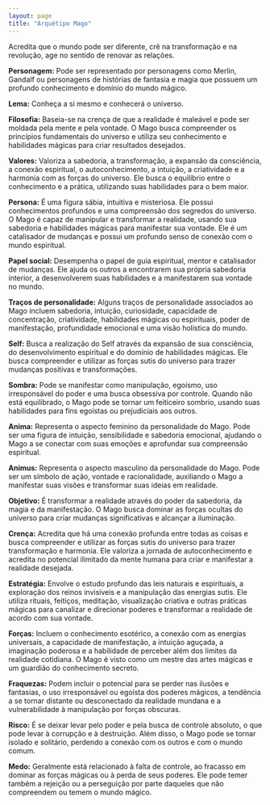 ```yaml
---
layout: page
title: "Arquétipo Mago"
---
```


Acredita que o mundo pode ser diferente, crê na transformação e na revolução, age no sentido de renovar as relações.

**Personagem:** Pode ser representado por personagens como Merlin, Gandalf ou personagens de histórias de fantasia e magia que possuem um profundo conhecimento e domínio do mundo mágico.

**Lema:** Conheça a si mesmo e conhecerá o universo.

**Filosofia:** Baseia-se na crença de que a realidade é maleável e pode ser moldada pela mente e pela vontade. O Mago busca compreender os princípios fundamentais do universo e utiliza seu conhecimento e habilidades mágicas para criar resultados desejados.

**Valores:** Valoriza a sabedoria, a transformação, a expansão da consciência, a conexão espiritual, o autoconhecimento, a intuição, a criatividade e a harmonia com as forças do universo. Ele busca o equilíbrio entre o conhecimento e a prática, utilizando suas habilidades para o bem maior.

**Persona:** É uma figura sábia, intuitiva e misteriosa. Ele possui conhecimentos profundos e uma compreensão dos segredos do universo. O Mago é capaz de manipular e transformar a realidade, usando sua sabedoria e habilidades mágicas para manifestar sua vontade. Ele é um catalisador de mudanças e possui um profundo senso de conexão com o mundo espiritual.

**Papel social:** Desempenha o papel de guia espiritual, mentor e catalisador de mudanças. Ele ajuda os outros a encontrarem sua própria sabedoria interior, a desenvolverem suas habilidades e a manifestarem sua vontade no mundo.

**Traços de personalidade:** Alguns traços de personalidade associados ao Mago incluem sabedoria, intuição, curiosidade, capacidade de concentração, criatividade, habilidades mágicas ou espirituais, poder de manifestação, profundidade emocional e uma visão holística do mundo.

**Self:** Busca a realização do Self através da expansão de sua consciência, do desenvolvimento espiritual e do domínio de habilidades mágicas. Ele busca compreender e utilizar as forças sutis do universo para trazer mudanças positivas e transformações.

**Sombra:** Pode se manifestar como manipulação, egoísmo, uso irresponsável do poder e uma busca obsessiva por controle. Quando não está equilibrado, o Mago pode se tornar um feiticeiro sombrio, usando suas habilidades para fins egoístas ou prejudiciais aos outros.

**Anima:** Representa o aspecto feminino da personalidade do Mago. Pode ser uma figura de intuição, sensibilidade e sabedoria emocional, ajudando o Mago a se conectar com suas emoções e aprofundar sua compreensão espiritual.

**Animus:** Representa o aspecto masculino da personalidade do Mago. Pode ser um símbolo de ação, vontade e racionalidade, auxiliando o Mago a manifestar suas visões e transformar suas ideias em realidade.

**Objetivo:** É transformar a realidade através do poder da sabedoria, da magia e da manifestação. O Mago busca dominar as forças ocultas do universo para criar mudanças significativas e alcançar a iluminação.

**Crença:** Acredita que há uma conexão profunda entre todas as coisas e busca compreender e utilizar as forças sutis do universo para trazer transformação e harmonia. Ele valoriza a jornada de autoconhecimento e acredita no potencial ilimitado da mente humana para criar e manifestar a realidade desejada.

**Estratégia:** Envolve o estudo profundo das leis naturais e espirituais, a exploração dos reinos invisíveis e a manipulação das energias sutis. Ele utiliza rituais, feitiços, meditação, visualização criativa e outras práticas mágicas para canalizar e direcionar poderes e transformar a realidade de acordo com sua vontade.

**Forças:** Incluem o conhecimento esotérico, a conexão com as energias universais, a capacidade de manifestação, a intuição aguçada, a imaginação poderosa e a habilidade de perceber além dos limites da realidade cotidiana. O Mago é visto como um mestre das artes mágicas e um guardião do conhecimento secreto.

**Fraquezas:** Podem incluir o potencial para se perder nas ilusões e fantasias, o uso irresponsável ou egoísta dos poderes mágicos, a tendência a se tornar distante ou desconectado da realidade mundana e a vulnerabilidade à manipulação por forças obscuras.

**Risco:** É se deixar levar pelo poder e pela busca de controle absoluto, o que pode levar à corrupção e à destruição. Além disso, o Mago pode se tornar isolado e solitário, perdendo a conexão com os outros e com o mundo comum.

**Medo:** Geralmente está relacionado à falta de controle, ao fracasso em dominar as forças mágicas ou à perda de seus poderes. Ele pode temer também a rejeição ou a perseguição por parte daqueles que não compreendem ou temem o mundo mágico.
